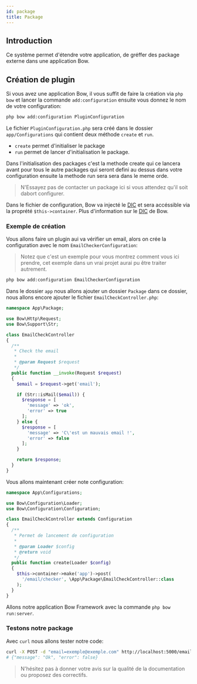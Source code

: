 ```yaml
---
id: package
title: Package
---
```


## Introduction

Ce système permet d'étendre votre application, de gréffer des package externe dans une application Bow.

## Création de plugin

Si vous avez une application Bow, il vous suffit de faire la création via `php bow` et lancer la commande `add:configuration` ensuite vous donnez le nom de votre configuration:

```bash
php bow add:configuration PluginConfiguration
```

Le fichier `PluginConfiguration.php` sera créé dans le dossier `app/Configurations` qui contient deux méthode `create` et `run`.

- `create` permet d'initialiser le package
- `run` permet de lancer d'initialisation le package.

Dans l'initialisation des packages c'est la methode create qui ce lancera avant pour tous le autre packages qui seront defini au dessus dans votre configuration ensuite la methode run sera sera dans le meme orde.

> N'Essayez pas de contacter un package ici si vous attendez qu'il soit dabort configurer.

Dans le fichier de configuration, Bow va injecté le [DIC](https://fr.wikipedia.org/wiki/Injection_de_d%C3%A9pendances) et sera accéssible via la proprété `$this->container`. Plus d'information sur le [DIC](./container.md) de Bow.

### Exemple de création

Vous allons faire un plugin aui va vérifier un email, alors on crée la configuration avec le nom `EmailCheckerConfiguration`:

> Notez que c'est un exemple pour vous montrez comment vous ici prendre, cet exemple dans un vrai projet aurai pu être traiter autrement.

```bash
php bow add:configuration EmailCheckerConfiguration
```

Dans le dossier `app` nous allons ajouter un dossier `Package` dans ce dossier, nous allons encore ajouter le fichier `EmailCheckController.php`:

```php
namespace App\Package;

use Bow\Http\Request;
use Bow\Support\Str;

class EmailCheckController
{
  /**
   * Check the email
   *
   * @param Request $request
   */
  public function __invoke(Request $request)
  {
    $email = $request->get('email');

    if (Str::isMail($email)) {
      $response = [
        'message' => 'ok',
        'error' => true
      ];
    } else {
      $response = [
        'message' => 'C\'est un mauvais email !',
        'error' => false
      ];
    }

    return $response;
  }
}
```

Vous allons maintenant créer note configuration:

```php
namespace App\Configurations;

use Bow\Configuration\Loader;
use Bow\Configuration\Configuration;

class EmailCheckController extends Configuration
{
  /**
   * Permet de lancement de configuration
   *
   * @param Loader $config
   * @return void
   */
  public function create(Loader $config)
  {
    $this->container->make('app')->post(
      '/email/checker', \App\Package\EmailCheckController::class
    );
  }
}
```

Allons notre application Bow Framework avec la commande `php bow run:server`.

### Testons notre package

Avec `curl` nous allons tester notre code:

```bash
curl -X POST -d "email=exemple@exemple.com" http://localhost:5000/email/checker
# {"message": "Ok", "error": false}
```

> N'hésitez pas à donner votre avis sur la qualité de la documentation ou proposez des correctifs.
